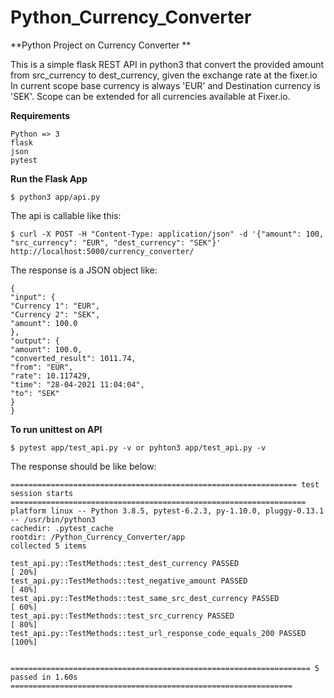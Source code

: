 # Python_Currency_Converter
**Python Project on Currency Converter **

This is a simple flask REST API in python3 that convert the provided amount​ from src_currency​ to dest_currency​, given the exchange rate at the fixer.io​
In current scope base currency is always 'EUR' and Destination currency is 'SEK'. Scope can be extended for all currencies available at Fixer.io.

**Requirements**

	Python => 3
	flask
	json
	pytest 

**Run the Flask App**

	$ python3 app/api.py

The api is callable like this:

	$ curl -X POST -H "Content-Type: application/json" -d '{"amount": 100, "src_currency": "EUR", "dest_currency": "SEK"}' http://localhost:5000/currency_converter/

The response is a JSON object like:

	{
  	"input": {
    "Currency 1": "EUR", 
    "Currency 2": "SEK", 
    "amount": 100.0
  	}, 
  	"output": {
    "amount": 100.0, 
    "converted_result": 1011.74, 
    "from": "EUR", 
    "rate": 10.117429, 
    "time": "28-04-2021 11:04:04", 
    "to": "SEK"
  	}
	}
	
**To run unittest on API**

	$ pytest app/test_api.py -v or pyhton3 app/test_api.py -v
	
The response should be like below:

	================================================================ test session starts ==================================================================
	platform linux -- Python 3.8.5, pytest-6.2.3, py-1.10.0, pluggy-0.13.1 -- /usr/bin/python3
	cachedir: .pytest_cache
	rootdir: /Python_Currency_Converter/app
	collected 5 items                                                                                                                                                                                         

	test_api.py::TestMethods::test_dest_currency PASSED                                                                                                                                                 [ 20%]
	test_api.py::TestMethods::test_negative_amount PASSED                                                                                                                                               [ 40%]
	test_api.py::TestMethods::test_same_src_dest_currency PASSED                                                                                                                                        [ 60%]
	test_api.py::TestMethods::test_src_currency PASSED                                                                                                                                                  [ 80%]
	test_api.py::TestMethods::test_url_response_code_equals_200 PASSED                                                                                                                                  [100%]


	=================================================================== 5 passed in 1.60s ===============================================================


	
